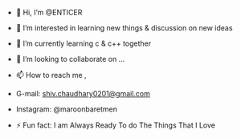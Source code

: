 - 👋 Hi, I’m @ENTICER
- 👀 I’m interested in learning new things & discussion on new ideas
- 🌱 I’m currently learning c & c++ together 
- 💞️ I’m looking to collaborate on ...
- 📫 How to reach me ,
- G-mail: shiv.chaudhary0201@gmail.com
- Instagram: @maroonbaretmen
  
- ⚡ Fun fact: I am Always Ready To do The Things That I Love 

<!---
ENTICER/ENTICER is a ✨ special ✨ repository because its `README.md` (this file) appears on your GitHub profile.
You can click the Preview link to take a look at your changes.
--->
